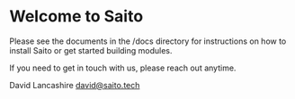 # Welcome to Saito

Please see the documents in the /docs directory for instructions on how to 
install Saito or get started building modules.

If you need to get in touch with us, please reach out anytime. 

David Lancashire
david@saito.tech

